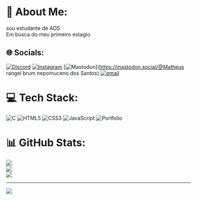 # 💫 About Me:
sou estudante de ADS<br>Em busca do meu primeiro estagio


## 🌐 Socials:
[![Discord](https://img.shields.io/badge/Discord-%237289DA.svg?logo=discord&logoColor=white)](https://discord.gg/1153764784920068178) [![Instagram](https://img.shields.io/badge/Instagram-%23E4405F.svg?logo=Instagram&logoColor=white)](https://instagram.com/@theus.fx0 ) [![Mastodon](https://img.shields.io/badge/-MASTODON-%232B90D9?logo=mastodon&logoColor=white)](https://mastodon.social/@Matheus rangel brum nepomuceno dos Santos) [![email](https://img.shields.io/badge/Email-D14836?logo=gmail&logoColor=white)](mailto:Matheus.nepomuceno03@gmail.com) 

# 💻 Tech Stack:
![C](https://img.shields.io/badge/c-%2300599C.svg?style=for-the-badge&logo=c&logoColor=white) ![HTML5](https://img.shields.io/badge/html5-%23E34F26.svg?style=for-the-badge&logo=html5&logoColor=white) ![CSS3](https://img.shields.io/badge/css3-%231572B6.svg?style=for-the-badge&logo=css3&logoColor=white) ![JavaScript](https://img.shields.io/badge/javascript-%23323330.svg?style=for-the-badge&logo=javascript&logoColor=%23F7DF1E) ![Portfolio](https://img.shields.io/badge/Portfolio-%23000000.svg?style=for-the-badge&logo=firefox&logoColor=#FF7139)
# 📊 GitHub Stats:
![](https://github-readme-stats.vercel.app/api?username=1mxtheus&theme=dracula&hide_border=false&include_all_commits=false&count_private=false)<br/>
![](https://nirzak-streak-stats.vercel.app/?user=1mxtheus&theme=dracula&hide_border=false)<br/>
![](https://github-readme-stats.vercel.app/api/top-langs/?username=1mxtheus&theme=dracula&hide_border=false&include_all_commits=false&count_private=false&layout=compact)

---
[![](https://visitcount.itsvg.in/api?id=1mxtheus&icon=2&color=10)](https://visitcount.itsvg.in)

<!-- Proudly created with GPRM ( https://gprm.itsvg.in ) -->
